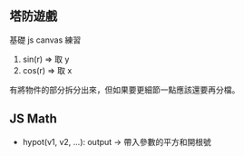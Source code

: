 ## 塔防遊戲
基礎 js canvas 練習
1. sin(r) => 取 y
2. cos(r) => 取 x  

有將物件的部分拆分出來，但如果要更細節一點應該還要再分檔。  

## JS Math
- hypot(v1, v2, ...): output -> 帶入參數的平方和開根號
